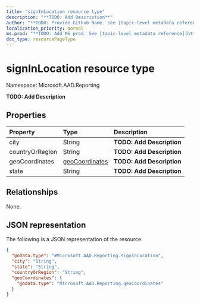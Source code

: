 ```yaml
---
title: "signInLocation resource type"
description: "**TODO: Add Description**"
author: "**TODO: Provide Github Name. See [topic-level metadata reference](https://msgo.azurewebsites.net/add/document/guidelines/metadata.html#topic-level-metadata)**"
localization_priority: Normal
ms.prod: "**TODO: Add MS prod. See [topic-level metadata reference](https://msgo.azurewebsites.net/add/document/guidelines/metadata.html#topic-level-metadata)**"
doc_type: resourcePageType
---
```


# signInLocation resource type


Namespace: Microsoft.AAD.Reporting

**TODO: Add Description**

## Properties
|Property|Type|Description|
|:---|:---|:---|
|city|String|**TODO: Add Description**|
|countryOrRegion|String|**TODO: Add Description**|
|geoCoordinates|[geoCoordinates](../resources/microsoft.aad.reporting-geocoordinates.md)|**TODO: Add Description**|
|state|String|**TODO: Add Description**|

## Relationships
None.

## JSON representation
The following is a JSON representation of the resource.
<!-- {
  "blockType": "resource",
  "@odata.type": "Microsoft.AAD.Reporting.signInLocation"
}
-->
``` json
{
  "@odata.type": "#Microsoft.AAD.Reporting.signInLocation",
  "city": "String",
  "state": "String",
  "countryOrRegion": "String",
  "geoCoordinates": {
    "@odata.type": "Microsoft.AAD.Reporting.geoCoordinates"
  }
}
```

